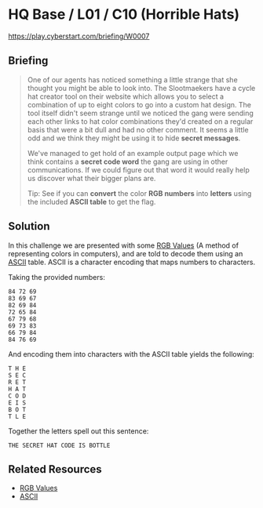 # HQ Base / L01 / C10 (Horrible Hats)

https://play.cyberstart.com/briefing/W0007

## Briefing

> One of our agents has noticed something a little strange that she thought you might be able to look into. The Slootmaekers have a cycle hat creator tool on their website which allows you to select a combination of up to eight colors to go into a custom hat design. The tool itself didn't seem strange until we noticed the gang were sending each other links to hat color combinations they'd created on a regular basis that were a bit dull and had no other comment. It seems a little odd and we think they might be using it to hide **secret messages**.
>
> We've managed to get hold of an example output page which we think contains a **secret code word** the gang are using in other communications. If we could figure out that word it would really help us discover what their bigger plans are.
>
> Tip: See if you can **convert** the color **RGB numbers** into **letters** using the included **ASCII table** to get the flag.

## Solution

In this challenge we are presented with some [RGB Values](https://en.wikipedia.org/wiki/RGB_color_model) (A method of representing colors in computers), and are told to decode them using an [ASCII](https://en.wikipedia.org/wiki/ASCII) table. ASCII is a character encoding that maps numbers to characters.

Taking the provided numbers:

```
84 72 69
83 69 67
82 69 84
72 65 84
67 79 68
69 73 83
66 79 84
84 76 69
```

And encoding them into characters with the ASCII table yields the following:

```
T H E
S E C
R E T
H A T
C O D
E I S
B O T
T L E
```

Together the letters spell out this sentence:

```
THE SECRET HAT CODE IS BOTTLE
```

## Related Resources

-   [RGB Values](https://en.wikipedia.org/wiki/RGB_color_model)
-   [ASCII](https://en.wikipedia.org/wiki/ASCII)
